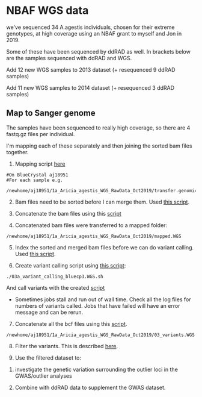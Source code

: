 # NBAF WGS data

we've sequenced 34 A.agestis individuals, chosen for their extreme genotypes, at high coverage using an NBAF grant to myself and Jon in 2019. 

Some of these have been sequenced by ddRAD as well. In brackets below are the samples sequenced with ddRAD and WGS. 

Add 12 new WGS samples to 2013 dataset (+ resequenced 9 ddRAD samples)

Add 11 new WGS samples to 2014 dataset (+ resequenced 3 ddRAD samples)


## Map to Sanger genome

The samples have been sequenced to really high coverage, so there are 4 fastq.gz files per individual. 

I'm mapping each of these separately and then joining the sorted bam files together. 

1. Mapping script [here](https://github.com/alexjvr1/AriciaAgestis_GWASMS/blob/main/MapToGenome_WGS_ARRAY.sh)

```
#On BlueCrystal aj18951
#For each sample e.g. 

/newhome/aj18951/1a_Aricia_agestis_WGS_RawData_Oct2019/transfer.genomics.ed.ac.uk/11696_Bridle_Jon/raw_data/20191025/BAR_1_2013

```

2. Bam files need to be sorted before I can merge them. Used [this script](https://github.com/alexjvr1/AriciaAgestis_GWASMS/blob/main/WGS.Bam.sort.sh). 

3. Concatenate the bam files using this [script](https://github.com/alexjvr1/AriciaAgestis_GWASMS/blob/main/WGS.Bam.merge.sh) 

4. Concatenated bam files were transferred to a mapped folder: 
```
/newhome/aj18951/1a_Aricia_agestis_WGS_RawData_Oct2019/mapped.WGS
```

5. Index the sorted and merged bam files before we can do variant calling. Used [this script](https://github.com/alexjvr1/AriciaAgestis_GWASMS/blob/main/Index.ARRAY.sh).

6. Create variant calling script using [this script](https://github.com/alexjvr1/AriciaAgestis_GWASMS/blob/main/03a_variant_calling_bluecp3.WGS.sh):

```
./03a_variant_calling_bluecp3.WGS.sh
```
And call variants with the created [script](https://github.com/alexjvr1/AriciaAgestis_GWASMS/blob/main/var_calling.20210426-214650.smsjob.sh)

* Sometimes jobs stall and run out of wall time. Check all the log files for numbers of variants called. Jobs that have failed will have an error message and can be rerun. 

7. Concatenate all the bcf files using this [script](https://github.com/alexjvr1/AriciaAgestis_GWASMS/blob/main/Concat.bcf.sh). 

```
/newhome/aj18951/1a_Aricia_agestis_WGS_RawData_Oct2019/03_variants.WGS

```


8. Filter the variants. This is described [here]().

9. Use the filtered dataset to:

  1) investigate the genetic variation surrounding the outlier loci in the GWAS/outlier analyses

  2) Combine with ddRAD data to supplement the GWAS dataset. 


